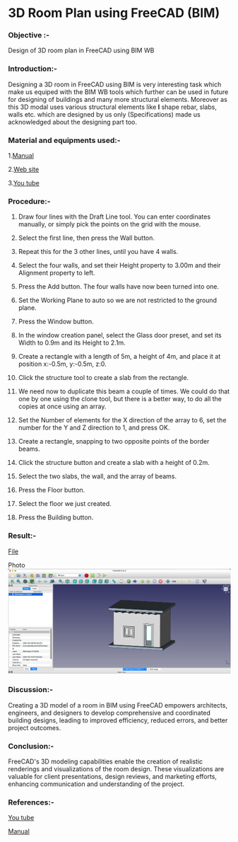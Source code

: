 # 3D Room Plan using FreeCAD (BIM)
### Objective :- 
Design of 3D room plan in FreeCAD using BIM WB
### Introduction:-
Designing a 3D room in FreeCAD using BIM is very interesting task which make us equiped with the BIM WB tools which further can be used in future for designing of buildings and many more structural elements. Moreover as this 3D modal uses various structural elements like **I** shape rebar, slabs, walls etc. which are designed by us only (Specifications) made us acknowledged about the designing part too.
### Material and equipments used:-
1.[Manual](https://wiki.freecad.org/Manual:BIM_modeling)

2.[Web site](https://wiki.freecad.org/Manual:BIM_modeling)

3.[You tube](https://www.youtube.com/watch?v=RduDsY_8kJ8)
### Procedure:-
 1. Draw four lines with the  Draft Line tool. You can enter coordinates manually, or simply pick the points on the grid with the mouse.
 
 2. Select the first line, then press the  Wall button.
 
 3. Repeat this for the 3 other lines, until you have 4 walls.
 
 4. Select the four walls, and set their Height property to 3.00m and their Alignment property to left. 
 
 5. Press the  Add button. The four walls have now been turned into one.
 
 6. Set the Working Plane to auto so we are not restricted to the ground plane.
 
 7. Press the  Window button.

 8. In the window creation panel, select the Glass door preset, and set its Width to 0.9m and its Height to 2.1m.
 
 9. Create a  rectangle with a length of 5m, a height of 4m, and place it at position x:-0.5m, y:-0.5m, z:0.
 
 10. Click the  structure tool to create a slab from the rectangle.
 
 11. We need now to duplicate this beam a couple of times. We could do that one by one using the  clone tool, but there is a better way, to do all the copies at once using an array.
 
 12. Set the Number of elements for the X direction of the array to 6, set the number for the Y and Z direction to 1, and press OK.

 13. Create a  rectangle, snapping to two opposite points of the border beams.

 14. Click the  structure button and create a slab with a height of 0.2m.
 
 15. Select the two slabs, the wall, and the array of beams.
 
 16. Press the  Floor button.
 
 17. Select the floor we just created.
 
 18. Press the  Building button.

### Result:-
[File](https://github.com/Webby07/CADBIM/blob/main/2114045/FreeCAD/BIM%20Model%202114045.FCStd)

Photo
![Photo](https://raw.githubusercontent.com/Webby07/Piyush-2114045/main/Photos/Small%20Building.png) 
### Discussion:-
Creating a 3D model of a room in BIM using FreeCAD empowers architects, engineers, and designers to develop comprehensive and coordinated building designs, leading to improved efficiency, reduced errors, and better project outcomes.

### Conclusion:-
FreeCAD's 3D modeling capabilities enable the creation of realistic renderings and visualizations of the room design. These visualizations are valuable for client presentations, design reviews, and marketing efforts, enhancing communication and understanding of the project.

### References:-
[You tube](https://www.youtube.com/watch?v=RduDsY_8kJ8)

[Manual](https://wiki.freecad.org/Manual:BIM_modeling)

